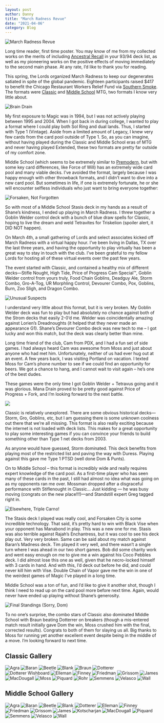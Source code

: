 ```yaml
---
layout: post
author: Danny
title: "March Radness Revue"
date: "2021-04-06"
category: Blog
---
```


![March Radness Revue](/assets/images/marchradness/forsaken-city.jpg)

Long time reader, first time poster. You may know of me from my collected works on the merits of including [Ancestral Recall](http://www.understandingancestral.com/) in your 93/94 deck list, as well as my pioneering works on the positive effects of moving immediately to the second main phase. At any rate, I’d like to thank you for reading.

This spring, the Lords organized March Radness to keep our degenerates satiated in spite of the global pandemic. Eighteen participants raised $417 to benefit the Chicago Restaurant Workers Relief Fund via [Southern Smoke](https://southernsmoke.org/chicago-relief-fund/). The formats were [Classic](https://www.eternalcentral.com/classicmagicrules/) and [Middle School](https://www.eternalcentral.com/middleschool/) MTG, two formats I know very little about.

![Brain Drain](/assets/images/marchradness/friedmandrains.jpg)

My first exposure to Magic was in 1994, but I was not actively playing between 1995 and 2004. When I got back in during college, I wanted to play a format where I could play both Sol Ring and dual lands. Thus, I started with Type 1 (Vintage). Aside from a limited amount of Legacy, I knew very few cards from the card pool outside of Type 1. So, as you can imagine, without having played during the Classic and Middle School eras of MTG and never having played Extended, these two formats are pretty far outside of my comfort zone.

Middle School (which seems to be extremely similar to [Premodern](https://premodernmagic.com/), but with some key card differences, like Force of Will) has an extremely wide card pool and many viable decks. I’ve avoided the format, largely because I was happy enough with other throwback formats, and I didn’t want to dive into a new card pool. But sometimes in life, if one is extremely fortunate, he or she will encounter selfless individuals who just want to bring everyone together:

![Forsaken, Not Forgotten](/assets/images/marchradness/forsakencity.jpg)

So with most of a Middle School Stasis deck in my hands as a result of Shane’s kindness, I ended up playing in March Radness. I threw together a Goblin Welder control deck with a bunch of blue draw spells for Classic, hoping to live the dream and weld Tetravites for Triskelion (spoiler alert, it DID NOT happen).

On March 4th, a small gathering of Lords and select associates kicked off March Radness with a virtual happy hour. I’ve been living in Dallas, TX over the last three years, and having the opportunity to play virtually has been a great way to stay in touch with the club. I’ve been grateful to my fellow Lords for hosting all of these virtual events over the past few years.

The event started with Classic, and contained a healthy mix of different decks—Stifle Nought, High Tide, Price of Progress Cam Special™️, Goblin Welder control from yours truly, Food Chain Goblins, Deadguy Ale, Storm Combo, Gro-A-Tog, UR Morphling Control, Devourer Combo, Pox, Goblins, Burn, Zoo Sligh, and Dragon Combo.

![Unusual Suspects](/assets/images/marchradness/radnesskickoff.png)

I understand very little about this format, but it is very broken. My Goblin Welder deck was fun to play but had absolutely no chance against both of the Strom decks that easily 2-0’d me. Welder was coincidentally amazing against Lorien’s Dreadnoughts (it helped that they never made an appearance G1). Shane’s Devourer Combo deck was new tech to me – I got lucky and won this match, but the deck was clearly better than mine.

Long time friend of the club, Cam from PDX, and I had a fun set of side games. I had always heard Cam was awesome from Moss and just about anyone who had met him. Unfortunately, neither of us had ever hug out at an event. A few years back, I was visiting Portland on vacation. I texted Moss for Cam’s phone number to see if we could find an opportunity for beers. We got a chance to hang, and I cannot wait to visit again – he’s one of the best dudes.

These games were the only time I got Goblin Welder + Tetravus going and it was glorious. Mana Drain proved to be pretty good against Price of Progress + Fork, and I’m looking forward to the next battle.

![](/assets/images/marchradness/priceofprogress.jpg)

Classic is relatively unexplored. There are some obvious historical decks—Storm, Gro, Goblins, etc, but I am guessing there is some unknown coolness out there that we’re all missing. This format is also really exciting because the internet is not loaded with deck lists. This makes for a great opportunity to play some interesting games if you can convince your friends to build something other than Type 1 net decks from 2003. 

As anyone would have guessed, Storm dominated. This deck benefits from playing most of the restricted list and paving the way with Duress. Playing against this gave me Type 1 PTSD (well done Dom & Punts).

On to Middle School – this format is incredibly wide and really requires expert knowledge of the card pool. As a first-time player who has seen many of these cards in the past, I still had almost no idea what was going on as my opponents ran me over. Mossman dropped after a disgraceful performance with Stiflenought in Classic... Just kidding — he was busy moving (congrats on the new place!!!)—and Standstill expert Greg tagged right in.

![Elsewhere, Triple Carno!](/assets/images/marchradness/triplecarno.png)

The Stasis deck I played was really cool, and Forsaken City is some incredible technology. That said, it’s pretty hard to win with Black Vise when your opponent has Manabond in play. This was a new one for me. Stasis was also terrible against Rajah’s Enchantress, but it was cool to see his deck play out. Very very broken. Same can be said about my match against Baran’s Madness deck. Tim played it very well, and there wasn’t a single turn where I was ahead in our two short games. Bob did some charity work and went easy enough on me to give me a win against his Coco Pebbles deck. I did almost lose this one as well, given that he necro-locked himself with 3 cards in hand. And with this, I’d deck out before he did, and could never kill him with Vise. Double Chain of Vapor gave me the win in one of the weirdest games of Magic I’ve played in a long time.

Middle School was a ton of fun, and I’d like to give it another shot, though I think I need to read up on the card pool more before next time. Again, would never have ended up playing without Shane’s generosity.

![Final Standings (Sorry, Dom)](/assets/images/marchradness/marchradnessbatch2standings.png)

To no one’s surprise, the combo stars of Classic also dominated Middle School with Braun beating Dotterrer on breakers (though a mis-entered match result initially gave Dom the win, Moss crushed him with the final, corrected results). Congrats to both of them for slaying us all. Big thanks to Moss for running yet another excellent event despite being in the middle of a move. I’m looking forward to next time.

## Classic Gallery

![Agra](/assets/images/marchradness/batch1classiclists/agraclassiq.jpg)
![Baran](/assets/images/marchradness/batch1classiclists/baranclassiq.jpg)
![Beetle](/assets/images/marchradness/batch1classiclists/beetleclassiq.jpg)
![Blank](/assets/images/marchradness/batch1classiclists/blankclassiq.jpeg)
![Braun](/assets/images/marchradness/batch1classiclists/braunclassiq.jpg)
![Dotterer](/assets/images/marchradness/batch1classiclists/dottererclassiq.jpeg)
![Dotterer Wishboard](/assets/images/marchradness/batch1classiclists/dottererclassiqwishboard.jpeg)
![Elleman](/assets/images/marchradness/batch1classiclists/ellemanclassiq.jpg)
![Finney](/assets/images/marchradness/batch1classiclists/finneyclassiq.jpeg)
![Friedman](/assets/images/marchradness/batch1classiclists/friedmanclassiq.jpg)
![Grissom](/assets/images/marchradness/batch1classiclists/grissomclassiq.jpg)
![James](/assets/images/marchradness/batch1classiclists/jamesclassiq.jpg)
![MacDougall](/assets/images/marchradness/batch1classiclists/macdougallclassiq.jpg)
![Moss](/assets/images/marchradness/batch1classiclists/mossclassiq.jpg)
![Piquard](/assets/images/marchradness/batch1classiclists/piquardclassiq.jpg)
![Rohr](/assets/images/marchradness/batch1classiclists/rohrclassiq.jpg)
![Semmens](/assets/images/marchradness/batch1classiclists/semmensclassiq.jpg)
![Velasco](/assets/images/marchradness/batch1classiclists/velascoclassiq.jpg)
![Wall](/assets/images/marchradness/batch1classiclists/wallclassiq.jpg)

## Middle School Gallery

![Agra](/assets/images/marchradness/batch2middleschoollists/agrams.jpg)
![Baran](/assets/images/marchradness/batch2middleschoollists/baranms.jpg)
![Beetle](/assets/images/marchradness/batch2middleschoollists/beetlems.jpg)
![Blank](/assets/images/marchradness/batch2middleschoollists/blankms.jpg)
![Dotterer](/assets/images/marchradness/batch2middleschoollists/dottererms.jpg)
![Elleman](/assets/images/marchradness/batch2middleschoollists/ellemanms.jpg)
![Finney](/assets/images/marchradness/batch2middleschoollists/finneyms.jpg)
![Friedman](/assets/images/marchradness/batch2middleschoollists/friedmanms.jpg)
![Grissom](/assets/images/marchradness/batch2middleschoollists/grissomms.jpg)
![James](/assets/images/marchradness/batch2middleschoollists/jamesms.png)
![Kotscharjan](/assets/images/marchradness/batch2middleschoollists/kotscharjanms.jpg)
![MacDougall](/assets/images/marchradness/batch2middleschoollists/macdougallms.jpg)
![Piquard](/assets/images/marchradness/batch2middleschoollists/piquardms.jpg)
![Semmens](/assets/images/marchradness/batch2middleschoollists/semmensms.jpg)
![Velasco](/assets/images/marchradness/batch2middleschoollists/velascoms.jpg)
![Wall](/assets/images/marchradness/batch2middleschoollists/wallms.jpg)
